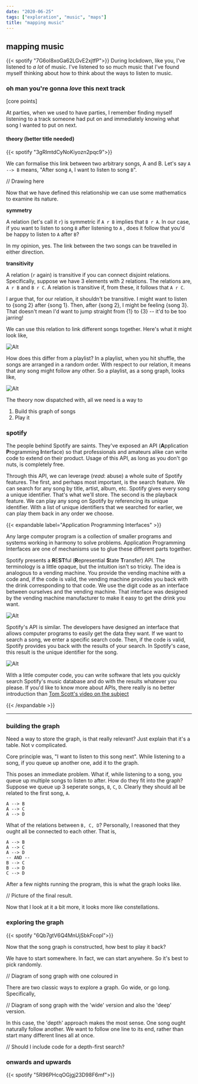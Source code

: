```yaml
---
date: "2020-06-25"
tags: ["exploration", "music", "maps"]
title: "mapping music"
---
```


## mapping music
{{< spotify "7G6oI8xoGa62LGvE2xjtfP">}}
During lockdown, like you, I've listened to *a lot* of music. I've listened to so much music that I've found myself thinking about how to think about the ways to listen to music.

### oh man you're gonna *love* this next track 

[core points]

At parties, when we used to have parties, I remember finding myself listening to a track someone had put on and immediately knowing what song I wanted to put on next. 

#### theory (better title needed)

{{< spotify "3gRlmtdCyNoKiyozn2pqc9">}}

We can formalise this link between two arbitrary songs, A and B. Let's say `A --> B` means, "After song `A`, I want to listen to song `B`". 

// Drawing here

Now that we have defined this relationship we can use some mathematics to examine its nature.



**symmetry**

A relation (let's call it `r`) is symmetric if `A r B` implies that `B r A`. In our case, if you want to listen to song `B` after listening to `A` , does it follow that you'd be happy to listen to `A` after `B`?

In my opinion, yes. The link between the two songs can be travelled in either direction.

**transitivity**

A relation (`r` again) is transitive if you can connect disjoint relations. Specifically, suppose we have 3 elements with 2 relations. The relations are, `A r B` and `B r C`. A relation is transitive if, from these, it follows that `A r C`.

I argue that, for our relation, it shouldn't be transitive. I might want to listen to {song 2} after {song 1}. Then, after {song 2}, I might be feeling {song 3}. That doesn't mean I'd want to jump straight from {1} to {3} -- it'd to be too jarring!



We can use this relation to link different songs together. Here's what it might look like, 

![Alt](/pictures/banger_graph.png "when i touch that track it turns into gold")

How does this differ from a playlist? In a playlist, when you hit shuffle, the songs are arranged in a random order. With respect to our relation, it means that any song might follow any other. So a playlist, as a song graph, looks like,

![Alt](/pictures/mesh_graph.png "all together, right now")

The theory now dispatched with, all we need is a way to 

1. Build this graph of songs
2. Play it

###  spotify

The people behind Spotify are saints. They've exposed an API (**A**pplication **P**rogramming **I**nterface) so that professionals and amateurs alike can write code to extend on their product. Usage of this API, as long as you don't go nuts, is completely free.

Through this API, we can leverage (*read*: abuse) a whole suite of Spotify features. The first, and perhaps most important, is the search feature. We can search for any song by title, artist, album, etc.  Spotify gives every song a unique identifier. That's what we'll store. The second is the playback feature. We can play any song on Spotify by referencing its unique identifier. With a list of unique identifiers that we searched for earlier, we can play them back in any order we choose.

{{< expandable label="Application Programming Interfaces" >}}

Any large computer program is a collection of smaller programs and systems working in harmony to solve problems. Application Programming Interfaces are one of mechanisms use to glue these different parts together.

Spotify presents a **R**E**ST**ful (**R**epresential **S**tate **T**ransfer) API. The terminology is a little opaque, but the intuition isn't so tricky. The idea is analogous to a vending machine. You provide the vending machine with a code and, if the code is valid, the vending machine provides you back with the drink corresponding to that code. We use the digit code as an interface between ourselves and the vending machine. That interface was designed by the vending machine manufacturer to make it easy to get the drink you want.

![Alt](/pictures/vending_machine.png "thirsty work")

Spotify's API is similar. The developers have designed an interface that allows computer programs to easily get the data they want. If we want to search a song, we enter a specific search code. Then, if the code is valid, Spotify provides you back with the results of your search. In Spotify's case, this result is the unique identifier for the song. 

![Alt](/pictures/spotify_vending_machine.png "hello from the other side")

With a little computer code, you can write software that lets you quickly search Spotify's music database and do with the results whatever you please. If you'd like to know more about APIs, there really is no better introduction than [Tom Scott's video on the subject](https://www.youtube.com/watch?v=BxV14h0kFs0)

{{< /expandable >}}

------





### building the graph

Need a way to store the graph, is that really relevant? Just explain that it's a table. Not v complicated.

Core principle was, "I want to listen to this song next". While listening to a song, if you queue up another one, add it to the graph.



This poses an immediate problem. What if, while listening to a song, you queue up multiple songs to listen to after. How do they fit into the graph? Suppose we queue up 3 seperate songs, `B`, `C`, `D`. Clearly they should all be related to the first song, `A`.

```
A --> B
A --> C
A --> D
```
What of the relations between `B, C, D`? Personally, I reasoned that they ought all be connected to each other. That is,
```
A --> B
A --> C
A --> D
-- AND --
B --> C
B --> D
C --> D
```

 



After a few nights running the program, this is what the graph looks like.

// Picture of the final result.

Now that I look at it a bit more, it looks more like constellations.

### exploring the graph
{{< spotify "6Qb7gtV6Q4MnUjSbkFcopl">}}

Now that the song graph is constructed, how best to play it back?

We have to start somewhere. In fact, we can start anywhere. So it's best to pick randomly. 

// Diagram of song graph with one coloured in

There are two classic ways to explore a graph. Go wide, or go long. Specifically,

// Diagram of song graph with the 'wide' version and also the 'deep' version.

In this case, the 'depth' approach makes the most sense. One song ought naturally follow another. We want to follow one line to its end, rather than start many different lines all at once. 

// Should I include code for a depth-first search? 






### onwards and upwards
{{< spotify "5R96PHcqOGjgj23D98F6mf">}}
